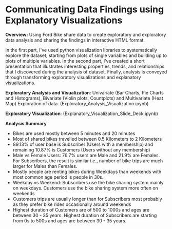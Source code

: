 # Communicating Data Findings using Explanatory Visualizations

**Overview:**
Using Ford Bike share data to create exploratory and exploratory data analysis and sharing the findings in interactive HTML format.

In the first part, I've used python visualization libraries to systematically explore the dataset, starting from plots of single variables and building up to plots of multiple variables. In the second part, I've created a short presentation that illustrates interesting properties, trends, and relationships that I discovered during the analysis of dataset. Finally, analysis is conveyed through transforming exploratory visualizations and explanatory visualizations.

**Exploratory Analysis and Visualization**: Univariate (Bar Charts, Pie Charts and Histograms), Bivariate (Violin plots, Countplots) and Multivariate (Heat Map) Exploration of data. (Exploratory_Analysis_Visualization.ipynb)

**Exploratory Visualization**: (Explanatory_Visualization_Slide_Deck.ipynb)


**Analysis Summary**
- Bikes are used mostly between 5 minutes and 20 minutes
- Most of shared bikes travelled between 0.5 Kilometers to 2 Kilometers
- 89.13% of user base is Subscriber (Users with a membership) and remaining 10.87% is Customers (Users without any membership)
- Male vs Female Users: 76.7% users are Male and 21.9% are Females. For Subscribers, the result is similar i.e., number of bike trips are much larger for Males than Females.
- Mostly people are renting bikes during Weekdays than weekends with most common age period is people in 30s.
- Weekday vs Weekend: Subscribers use the bike sharing system mainly on weekdays. Customers use the bike sharing system more often on weekends
- Customers trips are usually longer than for Subscribers most probably as they prefer bike rides occasionally around weekends
- Highest duration of Customers are of 500 to 1000s and ages are between 30 - 35 years. Highest duration of Subscribers are starting from 0s to 500s and ages are between 30 - 35 years.
